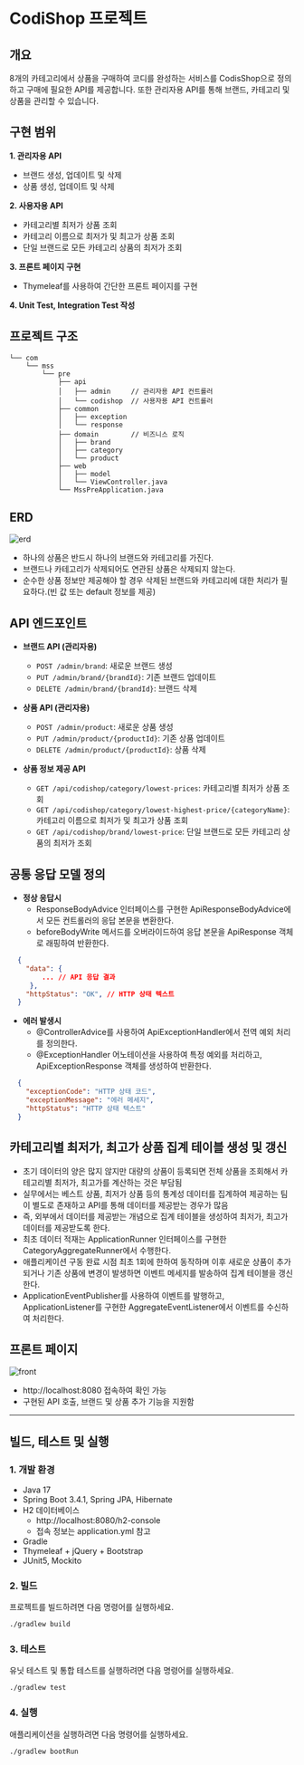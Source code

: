 # CodiShop 프로젝트

## 개요
8개의 카테고리에서 상품을 구매하여 코디를 완성하는 서비스를 CodisShop으로 정의하고 구매에 필요한 API를 제공합니다. 또한 관리자용 API를 통해 브랜드, 카테고리 및 상품을 관리할 수 있습니다.

## 구현 범위

**1. 관리자용 API**
  - 브랜드 생성, 업데이트 및 삭제
  - 상품 생성, 업데이트 및 삭제

**2. 사용자용 API**
  - 카테고리별 최저가 상품 조회
  - 카테고리 이름으로 최저가 및 최고가 상품 조회
  - 단일 브랜드로 모든 카테고리 상품의 최저가 조회

**3. 프론트 페이지 구현**
  - Thymeleaf를 사용하여 간단한 프론트 페이지를 구현

**4. Unit Test, Integration Test 작성**

## 프로젝트 구조
```
└── com
    └── mss
        └── pre
            ├── api
            │   ├── admin     // 관리자용 API 컨트롤러
            │   └── codishop  // 사용자용 API 컨트롤러
            ├── common
            │   ├── exception
            │   └── response
            ├── domain        // 비즈니스 로직
            │   ├── brand
            │   ├── category
            │   └── product
            ├── web
            │   ├── model
            │   └── ViewController.java
            └── MssPreApplication.java
```

## ERD
![erd](https://github.com/user-attachments/assets/acfa7fb6-a140-4e30-88d5-dd8bf9df3712)
- 하나의 상품은 반드시 하나의 브랜드와 카테고리를 가진다.
- 브랜드나 카테고리가 삭제되어도 연관된 상품은 삭제되지 않는다.
- 순수한 상품 정보만 제공해야 할 경우 삭제된 브랜드와 카테고리에 대한 처리가 필요하다.(빈 값 또는 default 정보를 제공)

## API 엔드포인트

- **브랜드 API (관리자용)**
    - `POST /admin/brand`: 새로운 브랜드 생성
    - `PUT /admin/brand/{brandId}`: 기존 브랜드 업데이트
    - `DELETE /admin/brand/{brandId}`: 브랜드 삭제

- **상품 API (관리자용)**
    - `POST /admin/product`: 새로운 상품 생성
    - `PUT /admin/product/{productId}`: 기존 상품 업데이트
    - `DELETE /admin/product/{productId}`: 상품 삭제

- **상품 정보 제공 API**
    - `GET /api/codishop/category/lowest-prices`: 카테고리별 최저가 상품 조회
    - `GET /api/codishop/category/lowest-highest-price/{categoryName}`: 카테고리 이름으로 최저가 및 최고가 상품 조회
    - `GET /api/codishop/brand/lowest-price`: 단일 브랜드로 모든 카테고리 상품의 최저가 조회

## 공통 응답 모델 정의

- **정상 응답시**
  - ResponseBodyAdvice 인터페이스를 구현한 ApiResponseBodyAdvice에서 모든 컨트롤러의 응답 본문을 변환한다.
  - beforeBodyWrite 메서드를 오버라이드하여 응답 본문을 ApiResponse 객체로 래핑하여 반환한다.
``` json
  {
    "data": {
        ... // API 응답 결과
     },
    "httpStatus": "OK", // HTTP 상태 텍스트
  }
  ```
- **에러 발생시**
  - @ControllerAdvice를 사용하여 ApiExceptionHandler에서 전역 예외 처리를 정의한다.
  - @ExceptionHandler 어노테이션을 사용하여 특정 예외를 처리하고, ApiExceptionResponse 객체를 생성하여 반환한다.
``` json
  {
    "exceptionCode": "HTTP 상태 코드",
    "exceptionMessage": "에러 메세지",
    "httpStatus": "HTTP 상태 텍스트"
  }
  ```

## 카테고리별 최저가, 최고가 상품 집계 테이블 생성 및 갱신
- 초기 데이터의 양은 많지 않지만 대량의 상품이 등록되면 전체 상품을 조회해서 카테고리별 최저가, 최고가를 계산하는 것은 부담됨
- 실무에서는 베스트 상품, 최저가 상품 등의 통계성 데이터를 집계하여 제공하는 팀이 별도로 존재하고 API를 통해 데이터를 제공받는 경우가 많음
- 즉, 외부에서 데이터를 제공받는 개념으로 집계 테이블을 생성하여 최저가, 최고가 데이터를 제공받도록 한다.
- 최초 데이터 적재는 ApplicationRunner 인터페이스를 구현한 CategoryAggregateRunner에서 수행한다.
- 애플리케이션 구동 완료 시점 최초 1회에 한하여 동작하며 이후 새로운 상품이 추가되거나 기존 상품에 변경이 발생하면 이벤트 메세지를 발송하여 집계 테이블을 갱신한다.
- ApplicationEventPublisher를 사용하여 이벤트를 발행하고, ApplicationListener를 구현한 AggregateEventListener에서 이벤트를 수신하여 처리한다.

## 프론트 페이지
![front](https://github.com/user-attachments/assets/b4733943-7cce-468c-aaf7-2917170c1bd8)
- http://localhost:8080 접속하여 확인 가능
- 구현된 API 호출, 브랜드 및 상품 추가 기능을 지원함

---
## 빌드, 테스트 및 실행

### 1. 개발 환경

- Java 17
- Spring Boot 3.4.1, Spring JPA, Hibernate
- H2 데이터베이스
  - http://localhost:8080/h2-console
  - 접속 정보는 application.yml 참고
- Gradle
- Thymeleaf + jQuery + Bootstrap
- JUnit5, Mockito

### 2. 빌드

프로젝트를 빌드하려면 다음 명령어를 실행하세요.

```sh
./gradlew build
```

### 3. 테스트

유닛 테스트 및 통합 테스트를 실행하려면 다음 명령어를 실행하세요.

```sh
./gradlew test
```

### 4. 실행
애플리케이션을 실행하려면 다음 명령어를 실행하세요.

```sh
./gradlew bootRun
```
